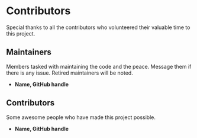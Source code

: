 # Contributors  

Special thanks to all the contributors who volunteered their valuable time to this project. 

## Maintainers 

Members tasked with maintaining the code and the peace. Message them if there is any issue. Retired maintainers will be noted.

- **Name, GitHub handle**

## Contributors 

Some awesome people who have made this project possible. 

- **Name, GitHub handle**
